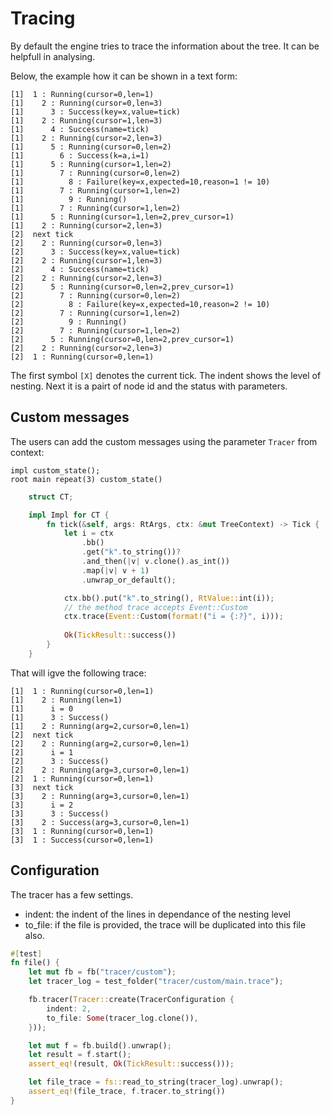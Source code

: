 # Tracing
By default the engine tries to trace the information about the tree.
It can be helpfull in analysing.

Below, the example how it can be shown in a text form:
```text
[1]  1 : Running(cursor=0,len=1)
[1]    2 : Running(cursor=0,len=3)
[1]      3 : Success(key=x,value=tick)
[1]    2 : Running(cursor=1,len=3)
[1]      4 : Success(name=tick)
[1]    2 : Running(cursor=2,len=3)
[1]      5 : Running(cursor=0,len=2)
[1]        6 : Success(k=a,i=1)
[1]      5 : Running(cursor=1,len=2)
[1]        7 : Running(cursor=0,len=2)
[1]          8 : Failure(key=x,expected=10,reason=1 != 10)
[1]        7 : Running(cursor=1,len=2)
[1]          9 : Running()
[1]        7 : Running(cursor=1,len=2)
[1]      5 : Running(cursor=1,len=2,prev_cursor=1)
[1]    2 : Running(cursor=2,len=3)
[2]  next tick
[2]    2 : Running(cursor=0,len=3)
[2]      3 : Success(key=x,value=tick)
[2]    2 : Running(cursor=1,len=3)
[2]      4 : Success(name=tick)
[2]    2 : Running(cursor=2,len=3)
[2]      5 : Running(cursor=0,len=2,prev_cursor=1)
[2]        7 : Running(cursor=0,len=2)
[2]          8 : Failure(key=x,expected=10,reason=2 != 10)
[2]        7 : Running(cursor=1,len=2)
[2]          9 : Running()
[2]        7 : Running(cursor=1,len=2)
[2]      5 : Running(cursor=0,len=2,prev_cursor=1)
[2]    2 : Running(cursor=2,len=3)
[2]  1 : Running(cursor=0,len=1)
```
The first symbol `[X]` denotes the current tick. 
The indent shows the level of nesting.
Next it is a pairt of node id and the status with parameters.

## Custom messages
The users can add the custom messages using the parameter `Tracer` from context:

```f-tree
impl custom_state();
root main repeat(3) custom_state()
```


```rust
    struct CT;

    impl Impl for CT {
        fn tick(&self, args: RtArgs, ctx: &mut TreeContext) -> Tick {
            let i = ctx
                .bb()
                .get("k".to_string())?
                .and_then(|v| v.clone().as_int())
                .map(|v| v + 1)
                .unwrap_or_default();

            ctx.bb().put("k".to_string(), RtValue::int(i));
            // the method trace accepts Event::Custom
            ctx.trace(Event::Custom(format!("i = {:?}", i)));
            
            Ok(TickResult::success())
        }
    }

```

That will igve the following trace:

```
[1]  1 : Running(cursor=0,len=1)
[1]    2 : Running(len=1)
[1]      i = 0
[1]      3 : Success()
[1]    2 : Running(arg=2,cursor=0,len=1)
[2]  next tick
[2]    2 : Running(arg=2,cursor=0,len=1)
[2]      i = 1
[2]      3 : Success()
[2]    2 : Running(arg=3,cursor=0,len=1)
[2]  1 : Running(cursor=0,len=1)
[3]  next tick
[3]    2 : Running(arg=3,cursor=0,len=1)
[3]      i = 2
[3]      3 : Success()
[3]    2 : Success(arg=3,cursor=0,len=1)
[3]  1 : Running(cursor=0,len=1)
[3]  1 : Success(cursor=0,len=1)
```

## Configuration

The tracer has a few settings.
- indent: the indent of the lines in dependance of the nesting level
- to_file: if the file is provided, the trace will be duplicated into this file also.

```rust
#[test]
fn file() {
    let mut fb = fb("tracer/custom");
    let tracer_log = test_folder("tracer/custom/main.trace");

    fb.tracer(Tracer::create(TracerConfiguration {
        indent: 2,
        to_file: Some(tracer_log.clone()),
    }));

    let mut f = fb.build().unwrap();
    let result = f.start();
    assert_eq!(result, Ok(TickResult::success()));

    let file_trace = fs::read_to_string(tracer_log).unwrap();
    assert_eq!(file_trace, f.tracer.to_string())
}
```